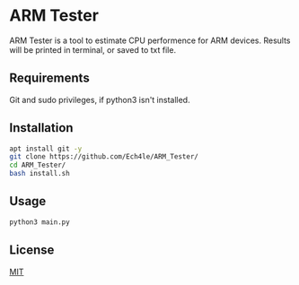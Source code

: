 # ARM Tester

ARM Tester is a tool to estimate CPU performence for ARM devices.
Results will be printed in terminal, or saved to txt file.

## Requirements

Git and sudo privileges, if python3 isn't installed.

## Installation

```bash
apt install git -y
git clone https://github.com/Ech4le/ARM_Tester/
cd ARM_Tester/
bash install.sh
```

## Usage

```bash
python3 main.py
```

## License
[MIT](https://choosealicense.com/licenses/mit/)